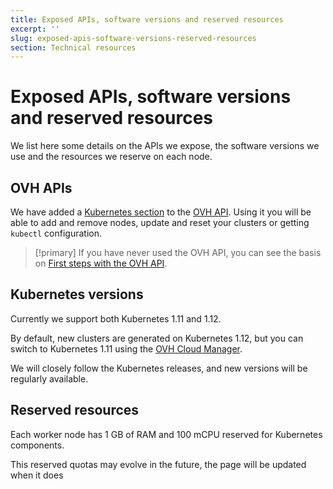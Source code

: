 ```yaml
---
title: Exposed APIs, software versions and reserved resources
excerpt: ''
slug: exposed-apis-software-versions-reserved-resources
section: Technical resources
---
```


# Exposed APIs, software versions and reserved resources

We list here some details on the APIs we expose, the software versions we use and the resources we reserve on each node.


## OVH APIs 

We have added a [Kubernetes section](https://api.ovh.com/console/#/kube) to the [OVH API](https://api.ovh.com/). Using it you will be able to add and remove nodes, update and reset your clusters or getting `kubectl` configuration.

> [!primary]
> If you have never used the OVH API, you can see the basis on [First steps with the OVH API](https://docs.ovh.com/gb/en/customer/first-steps-with-ovh-api/).


## Kubernetes versions

Currently we support both Kubernetes 1.11 and 1.12.

By default, new clusters are generated on Kubernetes 1.12, but you can switch to Kubernetes 1.11 using the [OVH Cloud Manager](https://www.ovh.com/manager/cloud/).

We will closely follow the Kubernetes releases, and new versions will be regularly available.


## Reserved resources

Each worker node has 1 GB of RAM and 100 mCPU reserved for Kubernetes components. 

This reserved quotas may evolve in the future, the page will be updated when it does